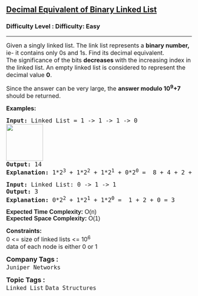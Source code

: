 <h2><a href="https://www.geeksforgeeks.org/problems/decimal-equivalent-of-binary-linked-list/1?page=5&category=Linked%20List&status=unsolved&sortBy=accuracy">Decimal Equivalent of Binary Linked List</a></h2><h3>Difficulty Level : Difficulty: Easy</h3><hr><div class="problems_problem_content__Xm_eO"><p><span style="font-size: 12pt;">Given a singly linked list. The link list represents a <strong>binary number, </strong>ie- it contains only&nbsp;0s and 1s. Find its decimal equivalent. <br>The significance of the bits <strong>decreases </strong>with the increasing index in the linked list. An empty linked list is considered to represent the decimal value <strong>0</strong>.&nbsp;</span></p>
<p><span style="font-size: 12pt;">Since the answer can be very large, the <strong>answer modulo 10<sup>9</sup>+7</strong> should be returned.</span></p>
<p><span style="font-size: 12pt;"><strong>Examples:</strong></span></p>
<pre><span style="font-size: 12pt;"><strong>Input: </strong>Linked List = 1 -&gt; 1 -&gt; 1 -&gt; 0<br><img src="https://media.geeksforgeeks.org/img-practice/prod/addEditProblem/700183/Web/Other/blobid0_1724049739.png" height="100"><br><strong>Output: </strong>14<strong><br></strong><strong>Explanation: </strong>1*2<sup>3</sup>&nbsp;+ 1*2<sup>2</sup>&nbsp;+&nbsp;1*2<sup>1</sup> + 0*2<sup>0</sup> =&nbsp; 8 + 4 + 2 + 0 = 14</span></pre>
<pre><span style="font-size: 12pt;"><strong>Input: </strong>Linked List: 0 -&gt; 1 -&gt; 1<br><strong>Output: </strong>3<br><strong>Explanation: </strong>0*2<sup>2</sup>&nbsp;+ 1*2<sup>1</sup> + 1*2<sup>0</sup> =&nbsp; 1 + 2 + 0 = 3</span></pre>
<p><span style="font-size: 12pt;"><span style="font-family: arial, helvetica, sans-serif;"><strong>Expected Time Complexity:</strong> O(n)<br><strong>Expected Space </strong><strong>Complexity</strong><strong>:</strong>&nbsp;O(1)</span></span></p>
<p><span style="font-size: 12pt;"><strong>Constraints:</strong></span><br style="font-size: 18px;"><span style="font-size: 12pt;">0 &lt;= size of linked lists &lt;= 10<sup>6</sup></span><br style="font-size: 18px;"><span style="font-size: 12pt;">data of each node is either 0 or 1</span></p></div><p><span style=font-size:18px><strong>Company Tags : </strong><br><code>Juniper Networks</code>&nbsp;<br><p><span style=font-size:18px><strong>Topic Tags : </strong><br><code>Linked List</code>&nbsp;<code>Data Structures</code>&nbsp;